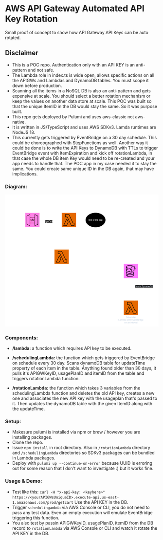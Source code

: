 # AWS API Gateway Automated API Key Rotation
Small proof of concept to show how API Gateway API Keys can be auto rotated.

## Disclaimer
- This is a POC repo. Authentication only with an API KEY is an anti-pattern and not safe.
- The Lambda role in index.ts is wide open, allows specific actions on all the APIGWs and Lambdas and DynamoDB tables. You must scope it down before production.
- Scanning all the items in a NoSQL DB is also an anti-pattern and gets expensive at scale. You should select a better rotation mechanism or keep the values on another data store at scale. This POC was built so that the unique ItemID in the DB would stay the same. So it was purpose built.
- This repo gets deployed by Pulumi and uses aws-classic not aws-native.
- It is written in JS/TypeScript and uses AWS SDKv3. Lamda runtimes are NodeJS 18.
- This currently gets triggered by EventBridge on a 30 day schedule. This could be choreographed with StepFunctions as well. Another way it could be done is to write the API Keys to DynamoDB with TTLs to trigger EventBridge event with ItemExpiration and kick off rotationLambda, in that case the whole DB item Key would need to be re-created and your app needs to handle that. The POC app in my case needed it to stay the same. You could create same unique ID in the DB again, that may have implications. 

### Diagram:
![diagram](API-Key-AutoRotation.png)


### Components:
- <b>/lambda:</b>  a function which requires API key to be executed.

- <b>/schedulingLambda:</b>  the function which gets triggered by EventBridge on schedule every 30 day.
Scans dynamoDB table for updateTime property of each item in the table.
Anything found older than 30 days, it pulls it's APIGWKeyID, usagePlanID and itemID from the table and triggers rotationLambda function.

- <b>/rotationLambda:</b>  the function which takes 3 variables from the schedulingLambda function and deletes the old API key, creates a new one and associates the new API key with the usageplan that's passed to it. Then updates the dynamoDB table with the given ItemID along with the updateTime.

### Setup:

- Makesure pulumi is installed via npm or brew / however you are installing packages.
- Clone the repo.
- Issue ```npm install``` in root directory. Also in ```/rotationLambda``` directory and ```/schedulingLambda``` directories so SDKv3 packages can be bundled in Lambda packages.
- Deploy with ```pulumi up --continue-on-error``` because UUID is erroring out for some reason that I don't want to investigate :) but it works fine.

### Usage & Demo:
- Test like this: ```curl -H "x-api-key: <keyhere>" https://<yourAPIGWsUniqueID>.execute-api.us-east-1.amazonaws.com/prod/getcart``` Use the API KEY in the DB.
- Trigger ```schedulingambda``` via AWS Console or CLI, you do not need to pass any test data. Even an empty execution will emulate EventBridge triggering this function.
- You also test by passin APIGWKeyID, usagePlanID, itemID from the DB record to ```rotationLambda``` via AWS Console or CLI and watch it rotate the API KEY in the DB.

